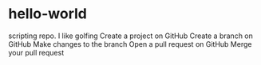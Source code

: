 # hello-world
scripting repo.
I like golfing
 Create a project on GitHub
 Create a branch on GitHub
 Make changes to the branch
 Open a pull request on GitHub
 Merge your pull request
